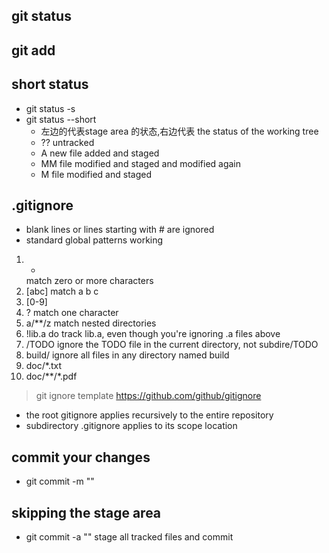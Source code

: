## git status
## git add
## short status
- git status -s 
- git status --short
  - 左边的代表stage area 的状态,右边代表 the status of the working tree 
  - ?? untracked
  - A  new file added and staged
  - MM file modified and staged and modified again
  - M  file modified and staged
## .gitignore
- blank lines or lines starting with # are ignored
- standard global patterns working
1. *
   match zero or more characters
2. [abc]
   match a b c
3. [0-9]
4. ?
   match one character
5. a/**/z 
   match nested directories
6. !lib.a
   do track lib.a, even though you're ignoring .a files above
7. /TODO
   ignore the TODO file in the current directory, not subdire/TODO
8. build/
   ignore all files in any directory named build
9. doc/*.txt
10. doc/**/*.pdf

> git ignore template https://github.com/github/gitignore

- the root gitignore applies recursively to the entire repository
- subdirectory .gitignore applies to its scope location
## commit your changes
- git commit -m ""
## skipping the stage area
- git commit -a ""
  stage all tracked files and commit
